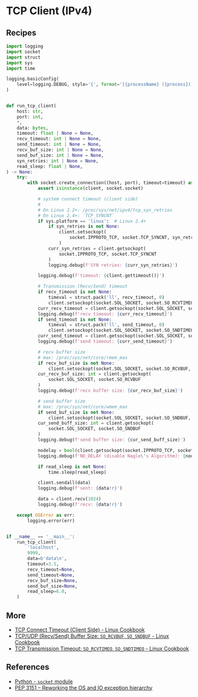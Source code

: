 # TCP Client (IPv4)

## Recipes

```python
import logging
import socket
import struct
import sys
import time

logging.basicConfig(
    level=logging.DEBUG, style='{', format='[{processName} ({process})] {message}'
)


def run_tcp_client(
    host: str,
    port: int,
    *,
    data: bytes,
    timeout: float | None = None,
    recv_timeout: int | None = None,
    send_timeout: int | None = None,
    recv_buf_size: int | None = None,
    send_buf_size: int | None = None,
    syn_retries: int | None = None,
    read_sleep: float | None,
) -> None:
    try:
        with socket.create_connection((host, port), timeout=timeout) as client:
            assert isinstance(client, socket.socket)

            # system connect timeout (client side)
            #
            # On Linux 2.2+: /proc/sys/net/ipv4/tcp_syn_retries
            # On Linux 2.4+: `TCP_SYNCNT`
            if sys.platform == 'linux':  # Linux 2.4+
                if syn_retries is not None:
                    client.setsockopt(
                        socket.IPPROTO_TCP, socket.TCP_SYNCNT, syn_retries
                    )
                curr_syn_retries = client.getsockopt(
                    socket.IPPROTO_TCP, socket.TCP_SYNCNT
                )
                logging.debug(f'SYN retries: {curr_syn_retries}')

            logging.debug(f'timeout: {client.gettimeout()}')

            # Transmission (Recv/Send) timeout
            if recv_timeout is not None:
                timeval = struct.pack('ll', recv_timeout, 0)
                client.setsockopt(socket.SOL_SOCKET, socket.SO_RCVTIMEO, timeval)
            curr_recv_timeout = client.getsockopt(socket.SOL_SOCKET, socket.SO_RCVTIMEO)
            logging.debug(f'recv timeout: {curr_recv_timeout}')
            if send_timeout is not None:
                timeval = struct.pack('ll', send_timeout, 0)
                client.setsockopt(socket.SOL_SOCKET, socket.SO_SNDTIMEO, timeval)
            curr_send_timeout = client.getsockopt(socket.SOL_SOCKET, socket.SO_SNDTIMEO)
            logging.debug(f'send timeout: {curr_send_timeout}')

            # recv buffer size
            # max: /proc/sys/net/core/rmem_max
            if recv_buf_size is not None:
                client.setsockopt(socket.SOL_SOCKET, socket.SO_RCVBUF, recv_buf_size)
            cur_recv_buf_size: int = client.getsockopt(
                socket.SOL_SOCKET, socket.SO_RCVBUF
            )
            logging.debug(f'recv buffer size: {cur_recv_buf_size}')

            # send buffer size
            # max: /proc/sys/net/core/wmem_max
            if send_buf_size is not None:
                client.setsockopt(socket.SOL_SOCKET, socket.SO_SNDBUF, send_buf_size)
            cur_send_buff_size: int = client.getsockopt(
                socket.SOL_SOCKET, socket.SO_SNDBUF
            )
            logging.debug(f'send buffer size: {cur_send_buff_size}')

            nodelay = bool(client.getsockopt(socket.IPPROTO_TCP, socket.TCP_NODELAY))
            logging.debug(f'NO_DELAY (disable Nagle\'s Algorithm): {nodelay}')

            if read_sleep is not None:
                time.sleep(read_sleep)

            client.sendall(data)
            logging.debug(f'sent: {data!r}')

            data = client.recv(1024)
            logging.debug(f'recv: {data!r}')

    except OSError as err:
        logging.error(err)


if __name__ == '__main__':
    run_tcp_client(
        'localhost',
        9999,
        data=b'data\n',
        timeout=3.5,
        recv_timeout=None,
        send_timeout=None,
        recv_buf_size=None,
        send_buf_size=None,
        read_sleep=6.0,
    )
```

## More

- [TCP Connect Timeout (Client Side) - Linux Cookbook](https://lucas-six.github.io/linux-cookbook/cookbook/admin/net/tcp_connect_timeout_client)
- [TCP/UDP (Recv/Send) Buffer Size: `SO_RCVBUF`, `SO_SNDBUF` - Linux Cookbook](https://lucas-six.github.io/linux-cookbook/cookbook/admin/net/buffer_size)
- [TCP Transmission Timeout: `SO_RCVTIMEO`, `SO_SNDTIMEO` - Linux Cookbook](https://lucas-six.github.io/linux-cookbook/cookbook/admin/net/tcp_transmission_timeout)

## References

- [Python - `socket` module](https://docs.python.org/3/library/socket.html)
- [PEP 3151 – Reworking the OS and IO exception hierarchy](https://peps.python.org/pep-3151/)
